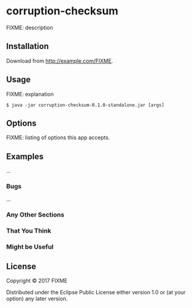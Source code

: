 # corruption-checksum

FIXME: description

## Installation

Download from http://example.com/FIXME.

## Usage

FIXME: explanation

    $ java -jar corruption-checksum-0.1.0-standalone.jar [args]

## Options

FIXME: listing of options this app accepts.

## Examples

...

### Bugs

...

### Any Other Sections
### That You Think
### Might be Useful

## License

Copyright © 2017 FIXME

Distributed under the Eclipse Public License either version 1.0 or (at
your option) any later version.

